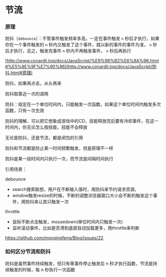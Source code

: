 # 节流













### 原理

防抖（`debounce`）：不管事件触发频率多高，一定在事件触发 `n` 秒后才执行，如果你在一个事件触发的 `n` 秒内又触发了这个事件，就以新的事件的事件为准， `n` 秒后才执行，总之，触发完事件 `n` 秒内不再触发事件， `n` 秒后再执行



[http://www.conardli.top/docs/JavaScript/%E9%98%B2%E6%8A%96.html#%E5%8E%9F%E7%90%86](http://www.conardli.top/docs/JavaScript/防抖.html#原理)



防抖，如果再点击，从头再来

防抖取第近一次的调用





防抖：规定在一个单位时间内，只能触发一次函数。如果这个单位时间内触发多次函数，只有一次生效

防抖的理解，可以把它想象成游戏中的CD，技能释放完后要有冷却事件，在这一时间内，你无论怎么按技能，技能不会释放



无论是防抖，还是节流，都是闭包的引用

防抖和节流都是防止某一时间频繁触发，但是原理不一样

防抖是某一段时间内只执行一次，而节流是间隔时间执行



引用场景：

debounce 

- search搜索联想，用户在不断输入值时，用防抖来节约请求资源。
- window触发resize的时候，不断的调整浏览器窗口大小会不断的触发这个事件，用防抖来让其只触发一次

throttle 

- 鼠标不断点击触发，mousedown(单位时间内只触发一次)
- 监听滚动事件，比如是否滑到底部自动加载更多，用throttle来判断



https://github.com/mqyqingfeng/Blog/issues/22



### 如何区分节流和防抖

防抖是虽然事件持续触发，但只有等事件停止触发后 n 秒才执行函数，节流是持续触发的时候，每 n 秒执行一次函数